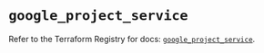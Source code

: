# `google_project_service`

Refer to the Terraform Registry for docs: [`google_project_service`](https://registry.terraform.io/providers/hashicorp/google-beta/6.35.0/docs/resources/google_project_service).
